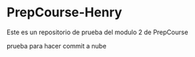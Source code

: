 # PrepCourse-Henry
Este es un repositorio de prueba del modulo 2 de PrepCourse

prueba para hacer commit a nube

